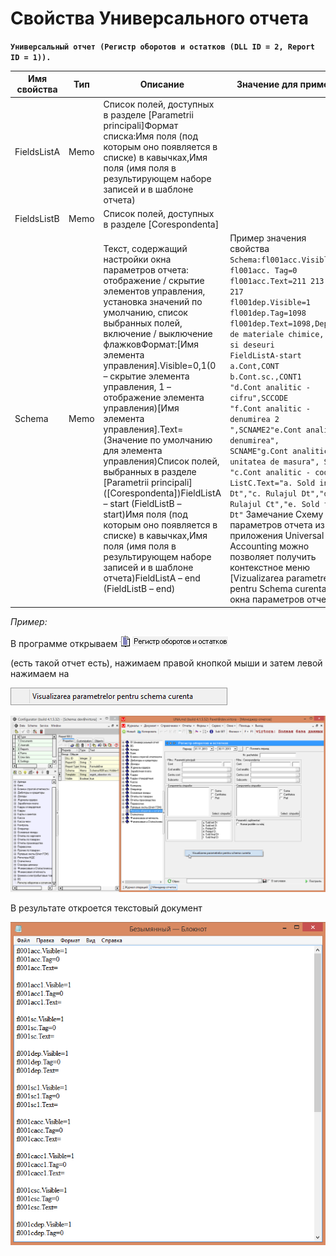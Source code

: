 # Свойства Универсального отчета

 **`Универсальный отчет (Регистр оборотов и остатков (DLL ID = 2, Report ID = 1)).`**

| **Имя свойства** | **Тип** | **Описание** | **Значение для примера** |
| --- | --- | --- | --- |
| FieldsListA | Memo | Список полей, доступных в разделе \[Parametrii principali\]Формат списка:Имя поля \(под которым оно появляется в списке\) в кавычках,Имя поля \(имя поля в результирующем наборе записей и в шаблоне отчета\) |  |
| FieldsListB | Memo | Список полей, доступных в разделе \[Corespondenta\] |  |
| Schema | Memo | Текст, содержащий настройки окна параметров отчета: отображение / скрытие элементов управления, установка значений по умолчанию, список выбранных полей, включение / выключение флажковФормат:\[Имя элемента управления\].Visible=0,1\(0 – скрытие элемента управления, 1 –отображение элемента управления\)\[Имя элемента управления\].Text= \(Значение по умолчанию для элемента управления\)Список полей, выбранных в разделе \[Parametrii principali\] \(\[Corespondenta\]\)FieldListA – start      \(FieldListB – start\)Имя поля \(под которым оно появляется в списке\) в кавычках,Имя поля \(имя поля в результирующем наборе записей и в шаблоне отчета\)FieldListA – end    \(FieldListB – end\)                                                                                                                                         | Пример значения свойства                                        `Schema:fl001acc.Visible=1                                                                            fl001acc. Tag=0                                                                              fl001acc.Text=211 213 921 217                                                    fl001dep.Visible=1                                                                         fl001dep.Tag=1098                                                                 fl001dep.Text=1098,Depozit de materiale chimice, fire si deseuri                                                                                                  FieldListA-start                                                                                           a.Cont,CONT                                                                                          b.Cont.sc.,CONT1                                                                                                "d.Cont analitic - cifru",SCCODE                                                                        "f.Cont analitic - denumirea 2                                                         ",SCNAME2"e.Cont analitic-denumirea",                                          SCNAME"g.Cont analitic - unitatea de masura", SCUM                                           "c.Cont analitic - cod",SC                                                                         ListC.Text="a. Sold init Dt","c. Rulajul Dt","d. Rulajul Ct","e. Sold final Dt"`                      Замечание                                                                                                            Схему окна параметров отчета из приложения Universal Accounting можно позволяет получить  контекстное меню \[Vizualizarea parametrelor pentru Schema curenta\] окна параметров отчета. |



 _Пример:_

 В программе открываем ![N](https://github.com/prbsoft/wiki/blob/master/src/%D0%A0%D0%B5%D0%B3%D0%B8%D1%81%D1%82%D1%80%20%D0%BE%D0%B1%D0%BE%D1%80%D0%BE%D1%82%D0%BE%D0%B2%20%D0%B8%20%D0%BE%D1%81%D1%82%D0%B0%D1%82%D0%BA%D0%BE%D0%B2.png?raw=true)

 \(есть такой отчет есть\), нажимаем правой кнопкой мыши и затем левой нажимаем на

![](../../../.gitbook/assets/2.png)

![](../../../.gitbook/assets/1.png)

 В результате откроется текстовый документ

![](../../../.gitbook/assets/3%20%281%29.png)

